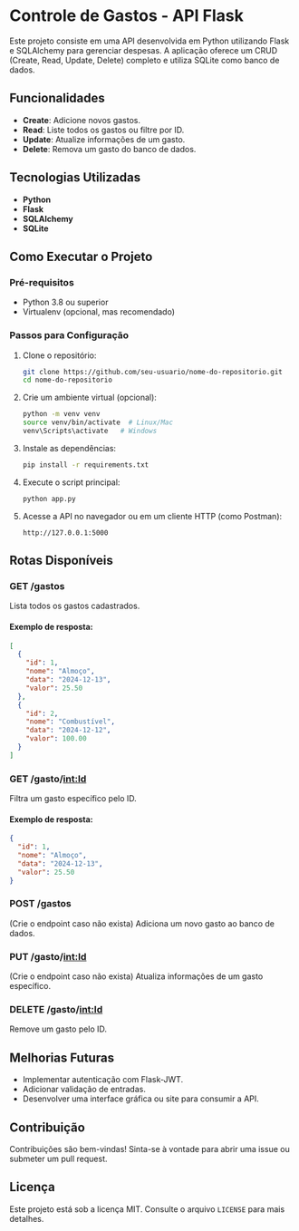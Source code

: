 # Controle de Gastos - API Flask

Este projeto consiste em uma API desenvolvida em Python utilizando Flask e SQLAlchemy para gerenciar despesas. A aplicação oferece um CRUD (Create, Read, Update, Delete) completo e utiliza SQLite como banco de dados.

## Funcionalidades
- **Create**: Adicione novos gastos.
- **Read**: Liste todos os gastos ou filtre por ID.
- **Update**: Atualize informações de um gasto.
- **Delete**: Remova um gasto do banco de dados.

## Tecnologias Utilizadas
- **Python**
- **Flask**
- **SQLAlchemy**
- **SQLite**

## Como Executar o Projeto

### Pré-requisitos
- Python 3.8 ou superior
- Virtualenv (opcional, mas recomendado)

### Passos para Configuração
1. Clone o repositório:
   ```bash
   git clone https://github.com/seu-usuario/nome-do-repositorio.git
   cd nome-do-repositorio
   ```

2. Crie um ambiente virtual (opcional):
   ```bash
   python -m venv venv
   source venv/bin/activate  # Linux/Mac
   venv\Scripts\activate   # Windows
   ```

3. Instale as dependências:
   ```bash
   pip install -r requirements.txt
   ```

4. Execute o script principal:
   ```bash
   python app.py
   ```

5. Acesse a API no navegador ou em um cliente HTTP (como Postman):
   ```
   http://127.0.0.1:5000
   ```

## Rotas Disponíveis

### **GET /gastos**
Lista todos os gastos cadastrados.

#### Exemplo de resposta:
```json
[
  {
    "id": 1,
    "nome": "Almoço",
    "data": "2024-12-13",
    "valor": 25.50
  },
  {
    "id": 2,
    "nome": "Combustível",
    "data": "2024-12-12",
    "valor": 100.00
  }
]
```

### **GET /gasto/<int:Id>**
Filtra um gasto específico pelo ID.

#### Exemplo de resposta:
```json
{
  "id": 1,
  "nome": "Almoço",
  "data": "2024-12-13",
  "valor": 25.50
}
```

### **POST /gastos**
(Crie o endpoint caso não exista) Adiciona um novo gasto ao banco de dados.

### **PUT /gasto/<int:Id>**
(Crie o endpoint caso não exista) Atualiza informações de um gasto específico.

### **DELETE /gasto/<int:Id>**
Remove um gasto pelo ID.

## Melhorias Futuras
- Implementar autenticação com Flask-JWT.
- Adicionar validação de entradas.
- Desenvolver uma interface gráfica ou site para consumir a API.

## Contribuição
Contribuições são bem-vindas! Sinta-se à vontade para abrir uma issue ou submeter um pull request.

## Licença
Este projeto está sob a licença MIT. Consulte o arquivo `LICENSE` para mais detalhes.
